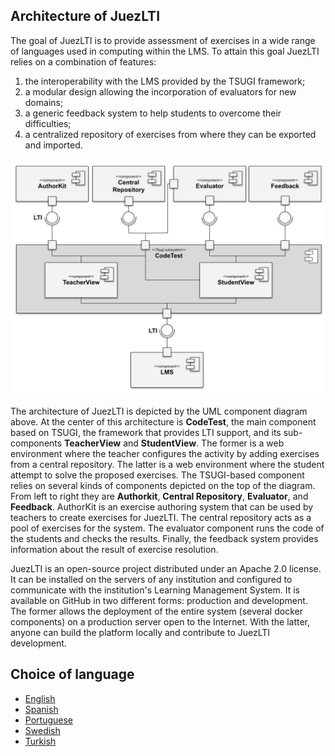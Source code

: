 ## Architecture of JuezLTI

The goal of JuezLTI is to provide assessment of exercises in a wide range of languages used in computing within the LMS. 
To attain this goal JuezLTI relies on a combination of features: 
1. the interoperability with the LMS provided by the TSUGI framework;
2. a modular design allowing the incorporation of evaluators for new domains; 
3. a generic feedback system to help students to overcome their difficulties;
4. a centralized repository of exercises from where they can be exported and imported.

![JuezLTI Components](JuezLTI_Components.svg)

The architecture of JuezLTI is depicted by the UML component diagram above.
At the center of this architecture is **CodeTest**, the main component based on TSUGI, the framework that provides LTI support, 
and its sub-components **TeacherView** and **StudentView**. 
The former is a web environment where the teacher configures the activity by adding exercises from a central repository. 
The latter is a web environment where the student attempt to solve the proposed exercises. 
The TSUGI-based component relies on several kinds of components depicted on the top of the diagram. 
From left to right they are **Authorkit**, **Central Repository**, **Evaluator**, and **Feedback**. 
AuthorKit is an exercise authoring system that can be used by teachers to create exercises for JuezLTI.
The central repository acts as a pool of exercises for the system.
The evaluator component runs the code of the students and checks the results. 
Finally, the feedback system provides information about the result of exercise resolution.
  
JuezLTI is an open-source project distributed under an Apache 2.0 license. 
It can be installed on the servers of any institution and configured to communicate with the institution's Learning Management System.
It is available on GitHub in two different forms: production and development. 
The former allows the deployment of the entire system (several docker components) on a production server open to the Internet. 
With the latter, anyone can build the platform locally and contribute to JuezLTI development.

## Choice of language
- [English](README.md)
- [Spanish](README_es.md)
- [Portuguese](README_pt.md)
- [Swedish](README_sv.md)
- [Turkish](README_tr.md)
